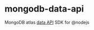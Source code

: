 # mongodb-data-api

MongoDB atlas [data API](https://docs.atlas.mongodb.com/api/data-api/) SDK for @nodejs

